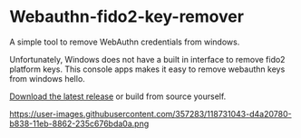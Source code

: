 # Webauthn-fido2-key-remover
A simple tool to remove WebAuthn credentials from windows.

Unfortunately, Windows does not have a built in interface to remove fido2 platform keys.
This console apps makes it easy to remove webauthn keys from windows hello.

[Download the latest release](https://github.com/passwordless/webauthn-fido2-key-remover/releases) or build from source yourself.

https://user-images.githubusercontent.com/357283/118731043-d4a20780-b838-11eb-8862-235c676bda0a.png
